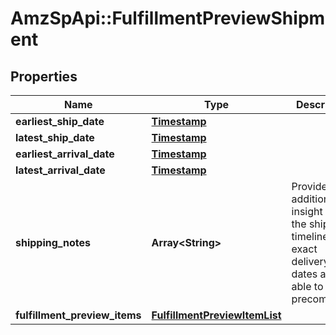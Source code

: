 # AmzSpApi::FulfillmentPreviewShipment

## Properties
Name | Type | Description | Notes
------------ | ------------- | ------------- | -------------
**earliest_ship_date** | [**Timestamp**](Timestamp.md) |  | [optional] 
**latest_ship_date** | [**Timestamp**](Timestamp.md) |  | [optional] 
**earliest_arrival_date** | [**Timestamp**](Timestamp.md) |  | [optional] 
**latest_arrival_date** | [**Timestamp**](Timestamp.md) |  | [optional] 
**shipping_notes** | **Array&lt;String&gt;** | Provides additional insight into the shipment timeline when exact delivery dates are not able to be precomputed. | [optional] 
**fulfillment_preview_items** | [**FulfillmentPreviewItemList**](FulfillmentPreviewItemList.md) |  | 

